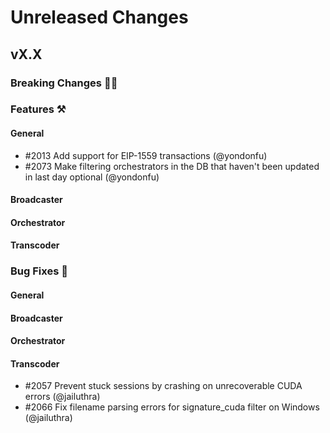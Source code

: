 # Unreleased Changes

## vX.X

### Breaking Changes 🚨🚨

### Features ⚒

#### General

- \#2013 Add support for EIP-1559 transactions (@yondonfu)
- \#2073 Make filtering orchestrators in the DB that haven't been updated in last day optional (@yondonfu)

#### Broadcaster

#### Orchestrator

#### Transcoder

### Bug Fixes 🐞

#### General

#### Broadcaster

#### Orchestrator

#### Transcoder

- \#2057 Prevent stuck sessions by crashing on unrecoverable CUDA errors (@jailuthra)
- \#2066 Fix filename parsing errors for signature_cuda filter on Windows (@jailuthra)
